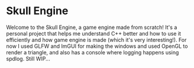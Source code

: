 # Skull Engine
Welcome to the Skull Engine, a game engine made from scratch! It's a personal project that helps me understand C++ better and how to use it efficiently and how game engine is made (which it's very interesting!).
For now I used GLFW and ImGUI for making the windows and used OpenGL to render a triangle, and also has a console where logging happens using spdlog. 
Still WIP...
